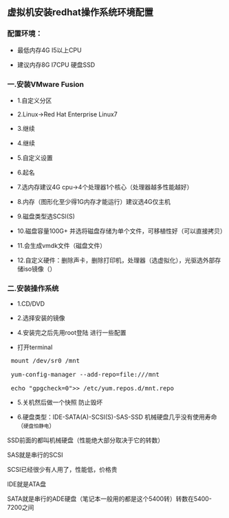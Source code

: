 ## 虚拟机安装redhat操作系统环境配置

### 配置环境：

* 最低内存4G I5以上CPU

* 建议内存8G I7CPU 硬盘SSD

### 一.安装VMware Fusion

* 1.自定义分区

* 2.Linux->Red Hat Enterprise Linux7

* 3.继续

* 4.继续

* 5.自定义设置

* 6.起名

* 7.选内存建议4G cpu->4个处理器1个核心（处理器越多性能越好）

* 8.内存（图形化至少得1G内存才能运行）建议选4G仅主机

* 9.磁盘类型选SCSI(S)

* 10.磁盘容量100G+ 并选将磁盘存储为单个文件，可移植性好（可以直接拷贝）

* 11.会生成vmdk文件（磁盘文件）

* 12.自定义硬件：删除声卡，删除打印机，处理器（选虚拟化），光驱选外部存储iso镜像（）

### 二.安装操作系统

* 1.CD/DVD

* 2.选择安装的镜像

* 4.安装完之后先用root登陆 进行一些配置

* 打开terminal

<pre> mount /dev/sr0 /mnt

 yum-config-manager --add-repo=file:///mnt

 echo "gpgcheck=0">> /etc/yum.repos.d/mnt.repo</pre>

* 5.关机然后做一个快照 防止毁坏

* 6.硬盘类型：IDE-SATA(A)-SCSI(S)-SAS-SSD 机械硬盘几乎没有使用寿命（`硬盘怕静电`）

SSD前面的都叫机械硬盘（性能绝大部分取决于它的转数）

SAS就是串行的SCSI

SCSI已经很少有人用了，性能低，价格贵

IDE就是ATA盘

SATA就是串行的ADE硬盘（笔记本一般用的都是这个5400转）转数在5400-7200之间

